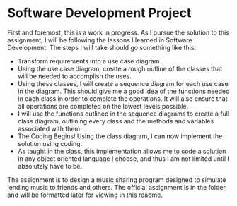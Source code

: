 Software Development Project
=============================

First and foremost, this is a work in progress. As I pursue the solution to this assignment, I will be following the lessons I learned in Software Development.
The steps I will take should go something like this:
 - Transform requirements into a use case diagram
 - Using the use case diagram, create a rough outline of the classes that will be needed to accomplish the uses.
 - Using these classes, I will create a sequence diagram for each use case in the diagram. This should give me a good idea of the functions needed in each class in order to complete the operations. It will also ensure that all operations are completed on the lowest levels possible.
 - I will use the functions outlined in the sequence diagrams to create a full class diagram, outlining every class and the methods and variables associated with them.
 - The Coding Begins! Using the class diagram, I can now implement the solution using coding.
 - As taught in the class, this implementation allows me to code a solution in any object oriented language I choose, and thus I am not limited until I absolutely have to be.

The assignment is to design a music sharing program designed to simulate lending music to friends and others.
The official assignment is in the folder, and will be formatted later for viewing in this readme.

